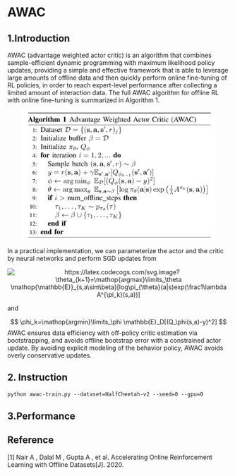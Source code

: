 # AWAC

## 1.Introduction

AWAC (advantage weighted actor critic) is an algorithm that combines sample-efficient dynamic programming with maximum likelihood policy updates, providing a simple and effective framework that is able to leverage large amounts of offline data and then quickly perform online fine-tuning of RL policies,  in order to reach expert-level performance after collecting a limited amount of interaction data. The full AWAC algorithm for offline RL with online fine-tuning is summarized in Algorithm 1. 

<div align=center><img src=".\img\awac.png" alt="img" style="zoom:80%;" /></div>

In a practical implementation, we can parameterize the actor and the critic by neural networks and perform SGD updates from

<div align=center><img src="https://latex.codecogs.com/svg.image?\theta_{k&plus;1}=\mathop{argmax}\limits_\theta&space;\mathop{\mathbb{E}}_{s,a\sim\beta}[log\pi_{\theta}(a|s)exp(\frac1\lambda&space;A^{\pi_k}(s,a))]" title="https://latex.codecogs.com/svg.image?\theta_{k+1}=\mathop{argmax}\limits_\theta \mathop{\mathbb{E}}_{s,a\sim\beta}[log\pi_{\theta}(a|s)exp(\frac1\lambda A^{\pi_k}(s,a))]" /></div>

and

$$
\phi_k=\mathop{argmin}\limits_\phi \mathbb{E}_D[(Q_\phi(s,a)-y)^2]
$$
AWAC ensures data efficiency with off-policy critic estimation via bootstrapping, and avoids offline bootstrap error with a constrained actor update. By avoiding explicit modeling of the behavior policy, AWAC avoids overly conservative updates. 

## 2. Instruction

```shell
python awac-train.py --dataset=HalfCheetah-v2 --seed=0 --gpu=0
```



## 3.Performance







## Reference

[1] Nair A ,  Dalal M ,  Gupta A , et al. Accelerating Online Reinforcement Learning with Offline Datasets[J].  2020.
